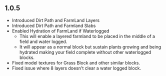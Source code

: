 ## 1.0.5
- Introduced Dirt Path and FarmLand Layers 
- Introduced Dirt Path and Farmland Slabs
- Enabled Hydration of FarmLand if Waterlogged
  - This will enable a layered farmland to be placed in the middle of a field and water logged.
  - It will appear as a normal block but sustain plants growing and being hydrated making your field complete without other waterlogged blocks.
- Fixed model textures for Grass Block and other similar blocks.
- Fixed issue where 8 layers doesn't clear a water logged block.